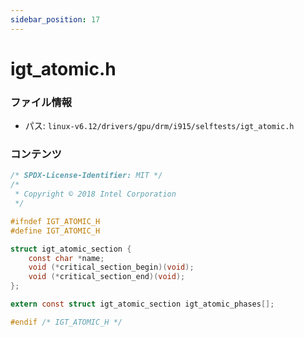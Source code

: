 ```yaml
---
sidebar_position: 17
---
```

# igt_atomic.h

### ファイル情報

- パス: `linux-v6.12/drivers/gpu/drm/i915/selftests/igt_atomic.h`

### コンテンツ

```h
/* SPDX-License-Identifier: MIT */
/*
 * Copyright © 2018 Intel Corporation
 */

#ifndef IGT_ATOMIC_H
#define IGT_ATOMIC_H

struct igt_atomic_section {
	const char *name;
	void (*critical_section_begin)(void);
	void (*critical_section_end)(void);
};

extern const struct igt_atomic_section igt_atomic_phases[];

#endif /* IGT_ATOMIC_H */

```

